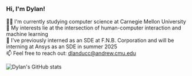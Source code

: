 ### Hi, I'm Dylan!

🧑‍🎓 I'm currently studying computer science at Carnegie Mellon University</br>
🤖 My interests lie at the intersection of human-computer interaction and machine learning</br>
💼 I've previously interned as an SDE at F.N.B. Corporation and will be interning at Ansys as an SDE in summer 2025</br>
📫 Feel free to reach out: dlanducc@andrew.cmu.edu</br>

![Dylan's GitHub stats](https://github-readme-stats.vercel.app/api?username=DylanL526&show_icons=true&theme=transparent)
